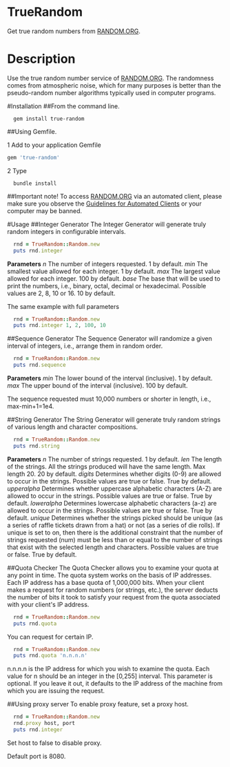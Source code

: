 # TrueRandom
Get true random numbers from [RANDOM.ORG](http://random.org).

# Description
Use the true random number service of [RANDOM.ORG](http://random.org). The randomness comes from atmospheric noise, which for many purposes is better than the pseudo-random number algorithms typically used in computer programs.


#Installation
##From the command line.

```shell
  gem install true-random
```

##Using Gemfile.

1 Add to your application Gemfile

```ruby
gem 'true-random'
```

2 Type

```shell
  bundle install
```

##Important note!
To access [RANDOM.ORG](http://random.org) via an automated client, please make sure you observe the [Guidelines for Automated Clients](http://www.random.org/clients/) or your computer may be banned.

#Usage
##Integer Generator
The Integer Generator will generate truly random integers in configurable intervals.

```ruby
  rnd = TrueRandom::Random.new
  puts rnd.integer
```

**Parameters**
*n*     The number of integers requested. 1 by default.
*min*   The smallest value allowed for each integer. 1 by default.
*max*   The largest value allowed for each integer. 100 by default.
*base*  The base that will be used to print the numbers, i.e., binary, octal, decimal or hexadecimal. Possible values are 2, 8, 10 or 16. 10 by default.

The same example with full parameters

```ruby
  rnd = TrueRandom::Random.new
  puts rnd.integer 1, 2, 100, 10
```

##Sequence Generator
The Sequence Generator will randomize a given interval of integers, i.e., arrange them in random order.

```ruby
  rnd = TrueRandom::Random.new
  puts rnd.sequence
```

**Parameters**
*min*   The lower bound of the interval (inclusive). 1 by default.
*max*   The upper bound of the interval (inclusive). 100 by default.

The sequence requested must 10,000 numbers or shorter in length, i.e., max-min+1=1e4.

##String Generator
The String Generator will generate truly random strings of various length and character compositions.

```ruby
  rnd = TrueRandom::Random.new
  puts rnd.string
```

**Parameters**
*n*           The number of strings requested. 1 by default.
*len*         The length of the strings. All the strings produced will have the same length. Max length 20. 20 by default.
*digits*      Determines whether digits (0-9) are allowed to occur in the strings. Possible values are true or false. True by default.
*upperalpha*  Determines whether uppercase alphabetic characters (A-Z) are allowed to occur in the strings. Possible values are true or false. True by default.
*loweralpha*  Determines lowercase alphabetic characters (a-z) are allowed to occur in the strings. Possible values are true or false. True by default.
*unique*      Determines whether the strings picked should be unique (as a series of raffle tickets drawn from a hat) or not (as a series of die rolls). If unique is set to on, then there is the additional constraint that the number of strings requested (num) must be less than or equal to the number of strings that exist with the selected length and characters. Possible values are true or false. True by default.

##Quota Checker
The Quota Checker allows you to examine your quota at any point in time. The quota system works on the basis of IP addresses. Each IP address has a base quota of 1,000,000 bits. When your client makes a request for random numbers (or strings, etc.), the server deducts the number of bits it took to satisfy your request from the quota associated with your client's IP address.

```ruby
  rnd = TrueRandom::Random.new
  puts rnd.quota
```

You can request for certain IP.

```ruby
  rnd = TrueRandom::Random.new
  puts rnd.quota 'n.n.n.n'
```

n.n.n.n is the IP address for which you wish to examine the quota. Each value for n should be an integer in the [0,255] interval. This parameter is optional. If you leave it out, it defaults to the IP address of the machine from which you are issuing the request.

##Using proxy server
To enable proxy feature, set a proxy host.

```ruby
  rnd = TrueRandom::Random.new
  rnd.proxy host, port
  puts rnd.integer
```

Set host to false to disable proxy.

Default port is 8080.
